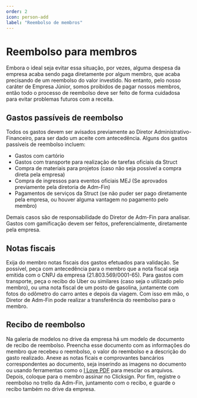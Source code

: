 ```yaml
---
order: 2
icon: person-add
label: "Reembolso de membros"
---
```


<!-- Ultima atualização: 18/10/2023 -->
<!-- Autor(es): Leonardo Cortes -->

# Reembolso para membros
Embora o ideal seja evitar essa situação, por vezes, alguma despesa da empresa acaba sendo paga diretamente por algum membro, que acaba precisando de um reembolso do valor investido.
No entanto, pelo nosso caráter de Empresa Júnior, somos proibidos de pagar nossos membros, então todo o processo de reembolso deve ser feito de forma cuidadosa para evitar problemas futuros com a receita.

## Gastos passíveis de reembolso
Todos os gastos devem ser avisados previamente ao Diretor Administrativo-Financeiro, para ser dado um aceite com antecedência. Alguns dos gastos passíveis de reembolso incluem:
* Gastos com cartório
* Gastos com transporte para realização de tarefas oficiais da Struct
* Compra de materiais para projetos (caso não seja possível a compra direta pela empresa)
* Compra de ingressos para eventos oficiais MEJ (Se aprovados previamente pela diretoria de Adm-Fin)
* Pagamentos de serviços da Struct (se não puder ser pago diretamente pela empresa, ou houver alguma vantagem no pagamento pelo membro)

Demais casos são de responsabilidade do Diretor de Adm-Fin para analisar. Gastos com gamificação devem ser feitos, preferencialmente, diretamente pela empresa.

## Notas fiscais
Exija do membro notas fiscais dos gastos efetuados para validação. Se possível, peça com antecedência para o membro que a nota fiscal seja emitida com o CNPJ da empresa (21.803.569/0001-65). 
Para gastos com transporte, peça o recibo do Uber ou similares (caso seja o utilizado pelo membro), ou uma nota fiscal de um posto de gasolina, juntamente com fotos do odômetro do carro antes e depois da viagem.
Com isso em mão, o Diretor de Adm-Fin pode realizar a transferência do reembolso para o membro.

## Recibo de reembolso
Na galeria de modelos no drive da empresa há um modelo de documento de recibo de reembolso. Preencha esse documento com as informações do membro que recebeu o reembolso, o valor do reembolso e a descrição do gasto realizado. Anexe as notas ficais e comprovantes bancários correspondentes ao documento, seja inserindo as imagens no documento ou usando ferramentas como o [I Love PDF](https://www.ilovepdf.com/pt/juntar_pdf) para mesclar os arquivos. Depois, coloque para o membro assinar no Clicksign<!--(../../execucao/assinatura-digital.md)-->. Por fim, registre o reembolso no trello da Adm-Fin, juntamento com o recibo, e guarde o recibo também no drive da empresa.